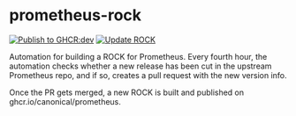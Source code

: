 # prometheus-rock

[![Publish to GHCR:dev](https://github.com/canonical/prometheus-rock/actions/workflows/rock-release-dev.yaml/badge.svg)](https://github.com/canonical/prometheus-rock/actions/workflows/rock-release-dev.yaml)
[![Update ROCK](https://github.com/canonical/prometheus-rock/actions/workflows/rock-update.yaml/badge.svg)](https://github.com/canonical/prometheus-rock/actions/workflows/rock-update.yaml)

Automation for building a ROCK for Prometheus. Every fourth hour, the automation checks whether 
a new release has been cut in the upstream Prometheus repo, and if so, creates a pull request with 
the new version info.

Once the PR gets merged, a new ROCK is built and published on ghcr.io/canonical/prometheus.
